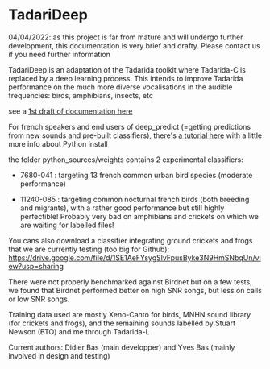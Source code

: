 # TadariDeep
 
 
04/04/2022: as this project is far from mature and will undergo further development, this documentation is very brief and drafty. Please contact us if you need further information

TadariDeep is an adaptation of the Tadarida toolkit where Tadarida-C is replaced by a deep learning process. This intends to improve Tadarida performance on the much more diverse vocalisations in the audible frequencies: birds, amphibians, insects, etc
 
 see a [1st draft of documentation here](https://docs.google.com/document/d/1IPfZtVYpi79kIjWRiagPAldr2eaenAE7EPsy6Zwp3Nw/edit?usp=sharing) 
 
For french speakers and end users of deep_predict (=getting predictions from new sounds and pre-built classifiers), there's [a tutorial here](https://docs.google.com/document/d/18JeXMPpvNKSvAsbN7jZJLUDto0TKTYmlVDxGnXkRKg8/edit?usp=sharing) with a little more info about Python install

the folder python_sources/weights contains 2 experimental classifiers:

- 7680-041 : targeting 13 french common urban bird species (moderate performance)

- 11240-085 : targeting common nocturnal french birds (both breeding and migrants), with a rather good performance but still highly perfectible! Probably very bad on amphibians and crickets on which we are waiting for labelled files!

You cans also download a classifier integrating ground crickets and frogs that we are currently testing (too big for Github): https://drive.google.com/file/d/1SE1AeFYsygSlvFpusByke3N9HmSNbqUn/view?usp=sharing

There were not properly benchmarked against Birdnet but on a few tests, we found that Birdnet performed better on high SNR songs, but less on calls or low SNR songs.

Training data used are mostly Xeno-Canto for birds, MNHN sound library (for crickets and frogs), and the remaining sounds labelled by Stuart Newson (BTO) and me through Tadarida-L

Current authors: Didier Bas (main developper) and Yves Bas (mainly involved in design and testing)
